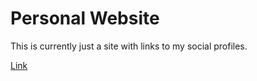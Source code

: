 # Personal Website

This is currently just a site with links to my social profiles.

[Link](https://fjbarrett.com)
